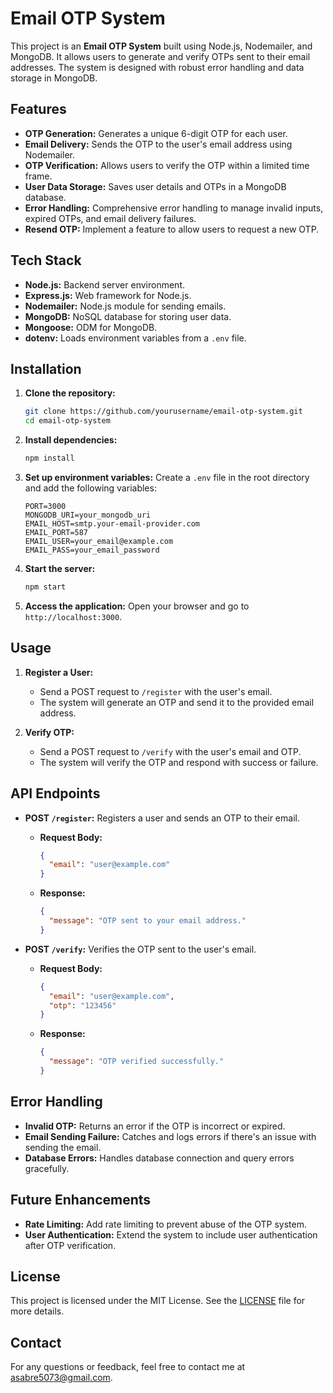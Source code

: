 # Email OTP System

This project is an **Email OTP System** built using Node.js, Nodemailer, and MongoDB. It allows users to generate and verify OTPs sent to their email addresses. The system is designed with robust error handling and data storage in MongoDB.

## Features

- **OTP Generation:** Generates a unique 6-digit OTP for each user.
- **Email Delivery:** Sends the OTP to the user's email address using Nodemailer.
- **OTP Verification:** Allows users to verify the OTP within a limited time frame.
- **User Data Storage:** Saves user details and OTPs in a MongoDB database.
- **Error Handling:** Comprehensive error handling to manage invalid inputs, expired OTPs, and email delivery failures.
- **Resend OTP:** Implement a feature to allow users to request a new OTP.

## Tech Stack

- **Node.js:** Backend server environment.
- **Express.js:** Web framework for Node.js.
- **Nodemailer:** Node.js module for sending emails.
- **MongoDB:** NoSQL database for storing user data.
- **Mongoose:** ODM for MongoDB.
- **dotenv:** Loads environment variables from a `.env` file.

## Installation

1. **Clone the repository:**
    ```bash
    git clone https://github.com/yourusername/email-otp-system.git
    cd email-otp-system
    ```

2. **Install dependencies:**
    ```bash
    npm install
    ```

3. **Set up environment variables:**
   Create a `.env` file in the root directory and add the following variables:
    ```env
    PORT=3000
    MONGODB_URI=your_mongodb_uri
    EMAIL_HOST=smtp.your-email-provider.com
    EMAIL_PORT=587
    EMAIL_USER=your_email@example.com
    EMAIL_PASS=your_email_password
    ```

4. **Start the server:**
    ```bash
    npm start
    ```

5. **Access the application:**
   Open your browser and go to `http://localhost:3000`.

## Usage

1. **Register a User:**
   - Send a POST request to `/register` with the user's email.
   - The system will generate an OTP and send it to the provided email address.

2. **Verify OTP:**
   - Send a POST request to `/verify` with the user's email and OTP.
   - The system will verify the OTP and respond with success or failure.

## API Endpoints

- **POST `/register`:** Registers a user and sends an OTP to their email.
  - **Request Body:**
    ```json
    {
      "email": "user@example.com"
    }
    ```
  - **Response:**
    ```json
    {
      "message": "OTP sent to your email address."
    }
    ```

- **POST `/verify`:** Verifies the OTP sent to the user's email.
  - **Request Body:**
    ```json
    {
      "email": "user@example.com",
      "otp": "123456"
    }
    ```
  - **Response:**
    ```json
    {
      "message": "OTP verified successfully."
    }
    ```

## Error Handling

- **Invalid OTP:** Returns an error if the OTP is incorrect or expired.
- **Email Sending Failure:** Catches and logs errors if there's an issue with sending the email.
- **Database Errors:** Handles database connection and query errors gracefully.

## Future Enhancements


- **Rate Limiting:** Add rate limiting to prevent abuse of the OTP system.
- **User Authentication:** Extend the system to include user authentication after OTP verification.

## License

This project is licensed under the MIT License. See the [LICENSE](LICENSE) file for more details.

## Contact

For any questions or feedback, feel free to contact me at [asabre5073@gmail.com](mailto:asabre5073@gmail.com).
